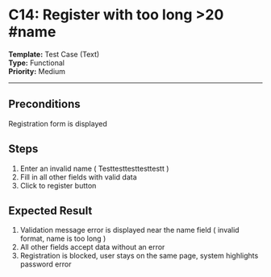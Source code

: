 # C14: Register with too long >20 #name

**Template:** Test Case (Text)  
**Type:** Functional  
**Priority:** Medium  

---

## Preconditions
Registration form is displayed

## Steps
1. Enter an invalid name ( Testtesttesttesttestt )
2. Fill in all other fields with valid data
3. Click to register button

## Expected Result
1. Validation message error is displayed near the name field ( invalid format, name is too long )
2. All other fields accept data without an error
3. Registration is blocked, user stays on the same page, system highlights password error
